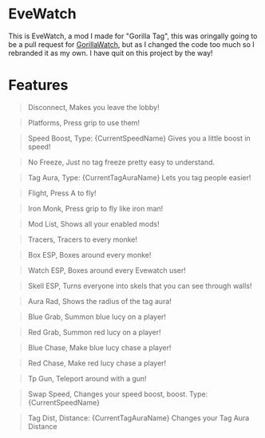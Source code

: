 # EveWatch

This is EveWatch, a mod I made for "Gorilla Tag", this was oringally going to be a pull request for [GorillaWatch](https://github.com/ArtificialGorillas/GorillaWatch), but as I changed the code too much so I rebranded it as my own. I have quit on this project by the way!

# Features
> Disconnect, Makes you leave the lobby!

> Platforms, Press grip to use them!

> Speed Boost, Type: {CurrentSpeedName} Gives you a little boost in speed!

> No Freeze, Just no tag freeze pretty easy to understand.

> Tag Aura, Type: {CurrentTagAuraName} Lets you tag people easier!

> Flight, Press A to fly!

> Iron Monk, Press grip to fly like iron man!

> Mod List, Shows all your enabled mods!

> Tracers, Tracers to every monke!

> Box ESP, Boxes around every monke! 

> Watch ESP, Boxes around every Evewatch user!

> Skell ESP, Turns everyone into skels that you can see through walls!

> Aura Rad, Shows the radius of the tag aura!

> Blue Grab, Summon blue lucy on a player! 

> Red Grab, Summon red lucy on a player!  

> Blue Chase, Make blue lucy chase a player!  

> Red Chase, Make red lucy chase a player!

> Tp Gun, Teleport around with a gun! 

> Swap Speed, Changes your speed boost, boost. Type: {CurrentSpeedName} 

> Tag Dist, Distance: {CurrentTagAuraName} Changes your Tag Aura Distance
